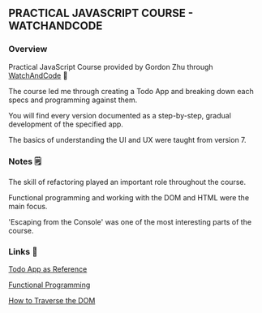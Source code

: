 ## PRACTICAL JAVASCRIPT COURSE - WATCHANDCODE

### Overview

Practical JavaScript Course provided by Gordon Zhu through [WatchAndCode](https://watchandcode.com/) 🎒

The course led me through creating a Todo App and breaking down each specs and programming against them.

You will find every version documented as a step-by-step, gradual development of the specified app.

The basics of understanding the UI and UX were taught from version 7. 


### Notes 🗒

The skill of refactoring played an important role throughout the course.

Functional programming and working with the DOM and HTML were the main focus. 

'Escaping from the Console' was one of the most interesting parts of the course. 


### Links 🔧

[Todo App as Reference](http://todomvc.com/examples/vanillajs/)

[Functional Programming](https://codeburst.io/functional-programming-in-javascript-e57e7e28c0e5)

[How to Traverse the DOM](https://www.digitalocean.com/community/tutorials/how-to-traverse-the-dom)


